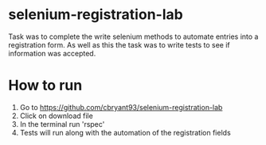 # selenium-registration-lab

Task was to complete the write selenium methods to automate entries into a registration form. As well as this the task was to write tests to see if information was accepted.

# How to run

1. Go to https://github.com/cbryant93/selenium-registration-lab
2. Click on download file
3. In the terminal run 'rspec'
4. Tests will run along with the automation of the registration fields
